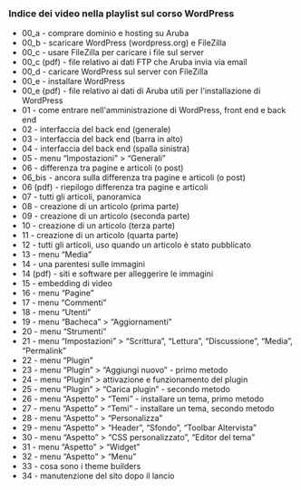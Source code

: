 ### Indice dei video nella playlist sul corso WordPress

- 00_a - comprare dominio e hosting su Aruba
- 00_b - scaricare WordPress (wordpress.org) e FileZilla
- 00_c - usare FileZilla per caricare i file sul server
- 00_c (pdf) - file relativo ai dati FTP che Aruba invia via email
- 00_d - caricare WordPress sul server con FileZilla
- 00_e - installare WordPress
- 00_e (pdf) - file relativo ai dati di Aruba utili per l'installazione di WordPress
- 01 - come entrare nell'amministrazione di WordPress, front end e back end
- 02 - interfaccia del back end (generale)
- 03 - interfaccia del back end (barra in alto)
- 04 - interfaccia del back end (spalla sinistra)
- 05 - menu “Impostazioni” > “Generali”
- 06 - differenza tra pagine e articoli (o post)
- 06_bis - ancora sulla differenza tra pagine e articoli (o post)
- 06 (pdf) - riepilogo differenza tra pagine e articoli
- 07 - tutti gli articoli, panoramica
- 08 - creazione di un articolo (prima parte)
- 09 - creazione di un articolo (seconda parte)
- 10 - creazione di un articolo (terza parte)
- 11 - creazione di un articolo (quarta parte)
- 12 - tutti gli articoli, uso quando un articolo è stato pubblicato
- 13 - menu “Media”
- 14 - una parentesi sulle immagini
- 14 (pdf) - siti e software per alleggerire le immagini
- 15 - embedding di video
- 16 - menu “Pagine”
- 17 - menu “Commenti”
- 18 - menu “Utenti”
- 19 - menu “Bacheca” > “Aggiornamenti”
- 20 - menu “Strumenti”
- 21 - menu “Impostazioni” > “Scrittura”, “Lettura”, “Discussione”, “Media”, “Permalink”
- 22 - menu “Plugin”
- 23 - menu “Plugin” > “Aggiungi nuovo” - primo metodo
- 24 - menu “Plugin” > attivazione e funzionamento del plugin
- 25 - menu “Plugin” > “Carica plugin” - secondo metodo
- 26 - menu “Aspetto” > “Temi” - installare un tema, primo metodo
- 27 - menu “Aspetto” > “Temi” - installare un tema, secondo metodo
- 28 - menu “Aspetto” > “Personalizza”
- 29 - menu “Aspetto” > “Header”, “Sfondo”, “Toolbar Altervista”
- 30 - menu “Aspetto” > “CSS personalizzato”, “Editor del tema”
- 31 - menu “Aspetto” > “Widget”
- 32 - menu “Aspetto” > “Menu”
- 33 - cosa sono i theme builders
- 34 - manutenzione del sito dopo il lancio
